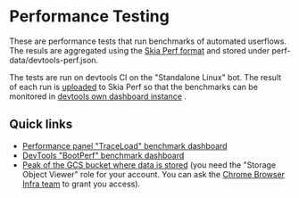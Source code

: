 # Performance Testing

These are performance tests that run benchmarks of automated userflows. The resuls are aggregated using the [Skia Perf format](https://skia.googlesource.com/buildbot/+/refs/heads/main/perf/FORMAT.md) and stored under perf-data/devtools-perf.json.

The tests are run on devtools CI on the "Standalone Linux" bot. The result of each run is [uploaded](https://source.chromium.org/chromium/infra/infra_superproject/+/main:build/recipes/recipes/devtools/devtools-frontend.py?q=publish_performance_benchmarks) to Skia Perf  so that the benchmarks can be monitored in [devtools own dashboard instance](https://devtools-frontend-perf.corp.goog/e/) .


## Quick links
* [Performance panel "TraceLoad" benchmark dashboard](https://devtools-frontend-perf.corp.goog/e/?queries=stats%3Dmean%26test%3DTraceLoad)
* [DevTools "BootPerf" benchmark dashboard](https://devtools-frontend-perf.corp.goog/e/?queries=test%3DBootPerf)
* [Peak of the GCS bucket where data is stored](https://pantheon.corp.google.com/storage/browser/devtools-frontend-perf/ingest/2024/10/08/08/client.devtools-frontend.integration/Stand-alone%20Linux/performance-tests?pageState=(%22StorageObjectListTable%22:(%22f%22:%22%255B%255D%22))&e=-13802955&mods=component_inspector&project=skia-public) (you need the "Storage Object Viewer" role for your account. You can ask the [Chrome Browser Infra team](https://g3doc.corp.google.com/company/teams/chrome/ops/engprod/browser_infra/index.md?cl=head) to grant you access).

